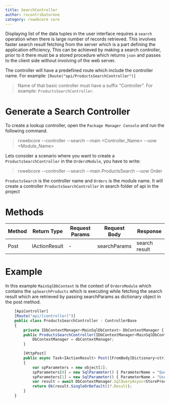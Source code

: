 ```yaml
---
title: SearchController
author: rxcontributorone
category: rxwebcore core
---
```


Displaying list of the data tuples in the user interface requires a `search` operation when there is large number of records retrieved.
This involves faster search result fetching from the server which is a part defining the application efficiency, This can be achieved by
making a search controller, prior to it there must be a stored procedure which returns `json` and passes to the client side without involving of the web server.

The controller will have a predefined route which include the controller name. For example: `[Route("api/ProductsSearchController")]` 

> Name of that basic controller must have a suffix "Controller". For example: `ProductsSearchController`.

# Generate a Search Controller

To create a lookup controller, open the `Package Manager Console` and run the following command.

> rxwebcore --controller --search --main <Controller_Name> --uow <Module_Name>

Lets consider a scenario where you want to create a `ProductsSearchController` in the `OrdersModule`, you have to write:

> rxwebcore --controller --search --main ProductsSearch --uow Order

`ProductsSearch` is the controller name and `Orders` is the module name. It will create a controller `ProductsSearchController` in search folder of api in the project

# Methods

| Method | Return Type | Request Params | Request Body | Response|
| ----------- | ----------- | ----------- | ----------- | ----------- | 
| Post |IActionResult | - | searchParams | search result |


# Example
In this example  `MainSqlDbContext` is the context of `OrdersModule` which contains the `spSearchProducts`
which is executing while fetching the search result which are retrieved by passing searchParams as dictionary object in the post method.

```js
    [ApiController]
	[Route("api/[controller]")]
    public class ProductsSearchController : ControllerBase
    {
        private IDbContextManager<MainSqlDbContext> DbContextManager { get; set; }
        public ProductsSearchController(IDbContextManager<MainSqlDbContext> dbContextManager) {
            DbContextManager = dbContextManager;
        }

        [HttpPost]
        public async Task<IActionResult> Post([FromBody]Dictionary<string,string> searchParams)
        {
            var spParameters = new object[2];
            spParameters[0] = new SqlParameter() { ParameterName = "Query", Value = searchParams["query"] };
            spParameters[1] = new SqlParameter() { ParameterName = "UserId", Value = UserClaim.UserId };
            var result = await DbContextManager.SqlQueryAsync<StoreProcResult>("EXEC [dbo].spSearchProducts @Query, @UserId", spParameters);
            return Ok(result.SingleOrDefault()?.Result);
        }
    }
 ```   